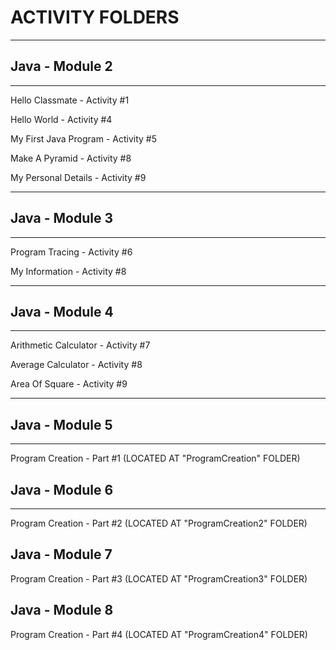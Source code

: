 # ACTIVITY FOLDERS

***

## Java - Module 2

***

Hello Classmate - Activity #1

Hello World - Activity #4

My First Java Program - Activity #5

Make A Pyramid - Activity #8

My Personal Details - Activity #9

***

## Java - Module 3

***

Program Tracing - Activity #6

My Information - Activity #8

***

## Java - Module 4

***

Arithmetic Calculator - Activity #7

Average Calculator - Activity #8

Area Of Square - Activity #9

***

## Java - Module 5

***

Program Creation - Part #1 (LOCATED AT "ProgramCreation" FOLDER)

## Java - Module 6

***

Program Creation - Part #2 (LOCATED AT "ProgramCreation2" FOLDER)

## Java - Module 7

Program Creation - Part #3 (LOCATED AT "ProgramCreation3" FOLDER)

## Java - Module 8

Program Creation - Part #4 (LOCATED AT "ProgramCreation4" FOLDER)
